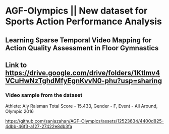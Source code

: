 # AGF-Olympics || New dataset for Sports Action Performance Analysis

## Learning Sparse Temporal Video Mapping for Action Quality Assessment in Floor Gymnastics

## Link to https://drive.google.com/drive/folders/1KtImv4VCuHwNzTghdMfyEgnKvvN0-phu?usp=sharing
### Video sample from the dataset 
Athlete: Aly Raisman
Total Score - 15.433, Gender - F, Event - All Around, Olympic	2016

https://github.com/saniazahan/AGF-Olympics/assets/12523634/4400d825-4dbb-46f3-a127-27422e8db3fa


